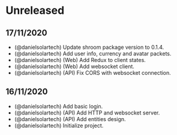 # Unreleased

## 17/11/2020
- (@danielsolartech) Update shroom package version to 0.1.4.
- (@danielsolartech) Add user info, currency and avatar packets.
- (@danielsolartech) (Web) Add Redux to client states.
- (@danielsolartech) (Web) Add websocket client.
- (@danielsolartech) (API) Fix CORS with websocket connection.

## 16/11/2020
- (@danielsolartech) Add basic login.
- (@danielsolartech) (API) Add HTTP and websocket server.
- (@danielsolartech) (API) Add entities design.
- (@danielsolartech) Initialize project.
